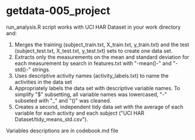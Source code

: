 getdata-005_project
===================
run_analysis.R script works with UCI HAR Dataset in your work directory and:

1. Merges the training (subject_train.txt, X_train.txt, y_train.txt) and the test (subject_test.txt, X_test.txt, y_test.txt) sets to create one data set.
2. Extracts only the measurements on the mean and standard deviation for each measurement by search in features.txt with "-mean()-" and "-std()-" strings. 
3. Uses descriptive activity names (activity_labels.txt) to name the activities in the data set
4. Appropriately labels the data set with descriptive variable names. To simplify "$" subsetting, all variable names was lowercased, "-" subseted with "_" and "()" was cleaned.
5. Creates a second, independent tidy data set with the average of each variable for each activity and each subject ("UCI HAR Dataset/tidy_means_std.csv").

Variables descriptions are in codebook.md file
